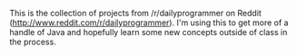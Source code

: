 This is the collection of projects from /r/dailyprogrammer on Reddit (http://www.reddit.com/r/dailyprogrammer). I'm using this to get more of a handle of Java and hopefully learn some new concepts outside of class in the process. 

